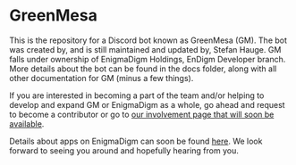 # GreenMesa
This is the repository for a Discord bot known as GreenMesa (GM). The bot was created by, and is still maintained and updated by, Stefan Hauge. GM falls under ownership of EnigmaDigm Holdings, EnDigm Developer branch. More details about the bot can be found in the docs folder, along with all other documentation for GM (minus a few things).

If you are interested in becoming a part of the team and/or helping to develop and expand GM or EnigmaDigm as a whole, go ahead and request to become a contributor or go to [our involvement page that will soon be available](https://digmsl.link/involve1).

Details about apps on EnigmaDigm can soon be found [here](https://enigmadigm.com/apps/). We look forward to seeing you around and hopefully hearing from you.
